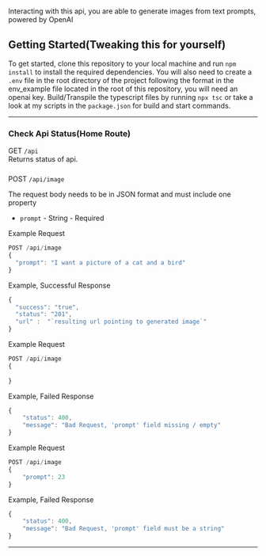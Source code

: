 # 

Interacting with this api, you are able to generate images from text prompts, powered by OpenAI

## Getting Started(Tweaking this for yourself)
To get started, clone this repository to your local machine and run `npm install` to install the required dependencies. You will also need to create a `.env` file in the root directory of the project following the format in the env_example file located in the root of this repository, you will need an openai key.  Build/Transpile the typescript files by running `npx tsc` or take a look at my scripts in the `package.json` for build and start commands.

---

### Check Api Status(Home Route)
GET `/api` <br> 
Returns status of api.



###  

POST `/api/image`

The request body needs to be in JSON format and must include one property

- `prompt` - String - Required


Example Request
```js
POST /api/image
{
  "prompt": "I want a picture of a cat and a bird"
}
```
Example, Successful Response

```js
{
  "success": "true",
  "status": "201",
  "url" :  "`resulting url pointing to generated image`"
}
```
Example Request
```js
POST /api/image
{
  
}
```

Example, Failed Response
```js
{
    "status": 400,
    "message": "Bad Request, 'prompt' field missing / empty"
}
```

Example Request
```js
POST /api/image
{
    "prompt": 23
}
```
Example, Failed Response
```js
{
    "status": 400,
    "message": "Bad Request, 'prompt' field must be a string"
}
```

---